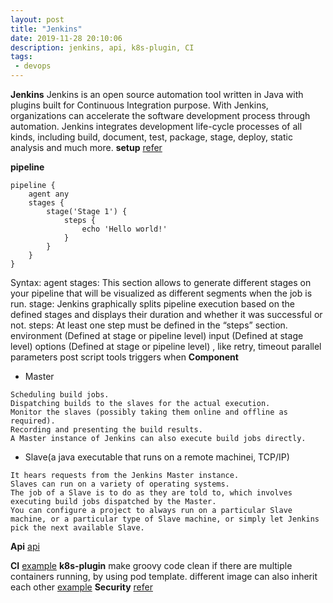 ```yaml
---
layout: post
title: "Jenkins"
date: 2019-11-28 20:10:06
description: jenkins, api, k8s-plugin, CI 
tags:
 - devops
---
```

**Jenkins**
Jenkins is an open source automation tool written in Java with plugins built for Continuous Integration purpose.
With Jenkins, organizations can accelerate the software development process through automation. Jenkins integrates development life-cycle processes of all kinds, including build, document, test, package, stage, deploy, static analysis and much more.
**setup**
[refer](https://blog.knoldus.com/setting-up-master-slave-machines-using-jenkins/)

**pipeline**
```
pipeline {
    agent any 
    stages {
        stage('Stage 1') {
            steps {
                echo 'Hello world!' 
            }
        }
    }
}
```
Syntax:
agent
stages: This section allows to generate different stages on your pipeline that will be visualized as different segments when the job is run.
stage: Jenkins graphically splits pipeline execution based on the defined stages and displays their duration and whether it was successful or not.
steps: At least one step must be defined in the “steps” section.
environment (Defined at stage or pipeline level)
input (Defined at stage level)
options (Defined at stage or pipeline level) , like retry, timeout
parallel
parameters
post
script
tools
triggers
when
**Component**
- Master
```
Scheduling build jobs.
Dispatching builds to the slaves for the actual execution.
Monitor the slaves (possibly taking them online and offline as required).
Recording and presenting the build results.
A Master instance of Jenkins can also execute build jobs directly.
```
- Slave(a java executable that runs on a remote machinei, TCP/IP)
```
It hears requests from the Jenkins Master instance.
Slaves can run on a variety of operating systems.
The job of a Slave is to do as they are told to, which involves executing build jobs dispatched by the Master.
You can configure a project to always run on a particular Slave machine, or a particular type of Slave machine, or simply let Jenkins pick the next available Slave.
```

**Api**
[api](https://builds.apache.org/api/)

**CI**
[example](https://www.blazemeter.com/blog/how-to-integrate-your-github-repository-to-your-jenkins-project/)
**k8s-plugin**
make groovy code clean if there are multiple containers running, by using pod template.
different image can also inherit each other
[example](https://github.com/jenkinsci/kubernetes-plugin)
**Security**
[refer](https://jenkins.io/doc/book/managing/security/)
